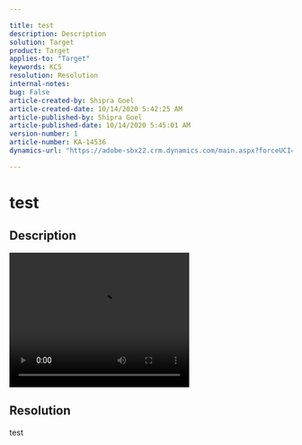```yaml
---

title: test  
description: Description  
solution: Target  
product: Target  
applies-to: "Target"  
keywords: KCS  
resolution: Resolution  
internal-notes:   
bug: False  
article-created-by: Shipra Goel  
article-created-date: 10/14/2020 5:42:25 AM  
article-published-by: Shipra Goel  
article-published-date: 10/14/2020 5:45:01 AM  
version-number: 1  
article-number: KA-14536  
dynamics-url: "https://adobe-sbx22.crm.dynamics.com/main.aspx?forceUCI=1&pagetype=entityrecord&etn=knowledgearticle&id=5044b503-e00d-eb11-a813-000d3a98f7e7"

---
```


# test

## Description

<div data-wrapper="true" style="font-size:12px;font-family:'Segoe UI','Helvetica Neue',sans-serif;">


 <video controls="" height="240" src="movie.mp4" width="320">Your browser does not support the video tag.</video> 


</div>




## Resolution

test
